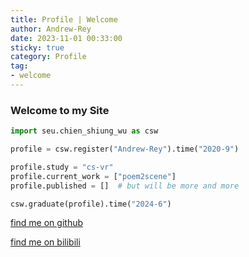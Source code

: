 ```yaml
---
title: Profile | Welcome
author: Andrew-Rey
date: 2023-11-01 00:33:00
sticky: true
category: Profile
tag:
- welcome
---
```


### Welcome to my Site

```python
import seu.chien_shiung_wu as csw

profile = csw.register("Andrew-Rey").time("2020-9")

profile.study = "cs-vr"
profile.current_work = ["poem2scene"]
profile.published = []  # but will be more and more

csw.graduate(profile).time("2024-6")
```

<!--more-->

[find me on github](https://github.com/Andrew-Rey)

[find me on bilibili](https://space.bilibili.com/631454496)
